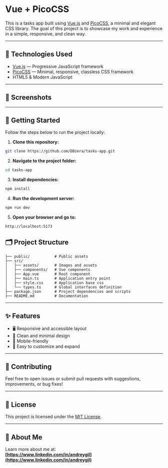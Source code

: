 # Vue + PicoCSS

This is a tasks app built using [Vue.js](https://vuejs.org/) and [PicoCSS](https://picocss.com/), a minimal and elegant CSS library. The goal of this project is to showcase my work and experience in a simple, responsive, and clean way.

---

## 🚀 Technologies Used

- [Vue.js](https://vuejs.org/) — Progressive JavaScript framework
- [PicoCSS](https://picocss.com/) — Minimal, responsive, classless CSS framework
- HTML5 & Modern JavaScript

---

## 📸 Screenshots

<!-- Add your screenshots below, example: -->



---

## 🔧 Getting Started

Follow the steps below to run the project locally:

1. **Clone this repository:**

```bash
git clone https://github.com/DBzera/tasks-app.git
```

2. **Navigate to the project folder:**

```bash
cd tasks-app
```


3. **Install dependencies:**

```bash
npm install
```

4. **Run the development server:**

```bash
npm run dev
```


5. **Open your browser and go to:**

```arduino
http://localhost:5173
```

## 🗂️ Project Structure

```
├── public/           # Public assets
├── src/
│   ├── assets/       # Images and assets
│   ├── components/   # Vue components
│   ├── App.vue       # Root component
│   ├── main.ts       # Application entry point
│   ├── style.css     # Application base css
│   └── types.ts      # Global interfaces definition
├── package.json      # Project dependencies and scripts
├── README.md         # Documentation
```

---

## ✨ Features

- 🖥️ Responsive and accessible layout
- 🎨 Clean and minimal design
- 📱 Mobile-friendly
- 🚀 Easy to customize and expand

---

## 🙌 Contributing

Feel free to open issues or submit pull requests with suggestions, improvements, or bug fixes!

---

## 📄 License

This project is licensed under the [MIT License](LICENSE).

---

## 💼 About Me

Learn more about me at:  
**[https://www.linkedin.com/in/andreygil](https://www.linkedin.com/in/andreygil)**